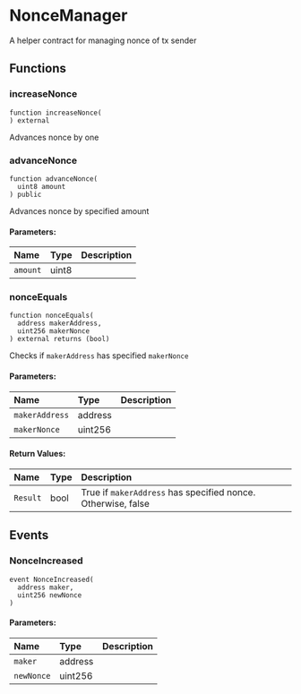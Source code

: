 # NonceManager

A helper contract for managing nonce of tx sender



## Functions
### increaseNonce
```solidity
function increaseNonce(
) external
```
Advances nonce by one



### advanceNonce
```solidity
function advanceNonce(
  uint8 amount
) public
```
Advances nonce by specified amount

#### Parameters:
| Name | Type | Description                                                          |
| :--- | :--- | :------------------------------------------------------------------- |
|`amount` | uint8 | 


### nonceEquals
```solidity
function nonceEquals(
  address makerAddress,
  uint256 makerNonce
) external returns (bool)
```
Checks if `makerAddress` has specified `makerNonce`


#### Parameters:
| Name | Type | Description                                                          |
| :--- | :--- | :------------------------------------------------------------------- |
|`makerAddress` | address | 
|`makerNonce` | uint256 | 

#### Return Values:
| Name                           | Type          | Description                                                                  |
| :----------------------------- | :------------ | :--------------------------------------------------------------------------- |
|`Result`| bool | True if `makerAddress` has specified nonce. Otherwise, false

## Events
### NonceIncreased
```solidity
event NonceIncreased(
  address maker,
  uint256 newNonce
)
```


#### Parameters:
| Name | Type | Description                                                          |
| :--- | :--- | :------------------------------------------------------------------- |
|`maker` | address | 
|`newNonce` | uint256 | 

